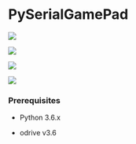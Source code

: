 # PySerialGamePad

![](https://lh3.googleusercontent.com/iBZVLPZU6c4xYorTG09CvIIJYKaYW1yAaip6r9eeXG9eAL_5lYEXBOJ-oHLTzl1Z2YeYaucMhKEdyWsCLCy62z_IqyKHFILhnIVjfvrR2SUCQKsGOL14tFEhRQvqbS_qc7mEL8qXKQ)

![](https://lh3.googleusercontent.com/Xub9O2rYzzl9CEhAcSZXRfc8yjSbBT61M0JA6gVgTcKF4g1yhijgg9GyK0BD1d4haIJYxE4acyPG1rwfgpWLuBMUulWbgzlKGZsUhZDsOgTGC3of8ypfeHLP4mrkHonaJf3avUuQug)

![](https://lh3.googleusercontent.com/3C7adcsZoFR46gr4PRAf56cPI7-eqqNGJ9vINE_bm6grZHOLhVlfuvLvIdVYC0lZHZcCZ9zJaIQc7LanQH5vQYsWSKyQ-SlHOsdrJmVZg-ndx3Jvsovy-5vWmHP-KwISCVk3XHhNEA)

![](https://lh3.googleusercontent.com/L09ozOLPbd4VVN9X2Pc6jAMpYXThu_ExwtlyUEHOW1cxOz_rsqagvZeE2TZmULmiGLEykJb57gAp7iXPwaHO_kqPcq9oDZX-rrosQvsPqoZ6HGAaMWpWQ2NuUKNt-21BgV4B5xwXPQ)


### Prerequisites
- Python 3.6.x

- odrive v3.6

